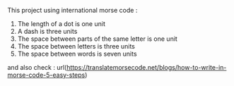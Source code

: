 This project using international morse code :
1. The length of a dot is one unit
2. A dash is three units
3. The space between parts of the same letter is one unit
4. The space between letters is three units
5. The space between words is seven units

and also check : url(https://translatemorsecode.net/blogs/how-to-write-in-morse-code-5-easy-steps)
